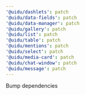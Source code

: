 ```yaml
---
'@uidu/dashlets': patch
'@uidu/data-fields': patch
'@uidu/data-manager': patch
'@uidu/gallery': patch
'@uidu/list': patch
'@uidu/table': patch
'@uidu/mentions': patch
'@uidu/select': patch
'@uidu/media-card': patch
'@uidu/chat-window': patch
'@uidu/message': patch
---
```


Bump dependencies
